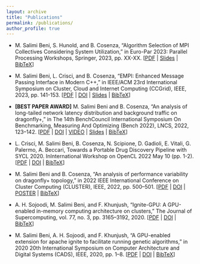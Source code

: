 ```yaml
---
layout: archive
title: "Publications"
permalink: /publications/
author_profile: true
---
```

- M. Salimi Beni, S. Hunold, and B. Cosenza, “Algorithm Selection of MPI Collectives Considering System Utilization,” in Euro-Par 2023: Parallel Processing Workshops, Springer, 2023, pp. XX-XX.
[[PDF](http://majidsalimi.github.io/files/Salimibeni_EuroPar_23_PhD_Symposium.pdf) | [Slides](http://majidsalimi.github.io/files/Salimibeni_EuroPar_23_PhD_Symposium_slides.pdf) | [BibTeX](http://majidsalimi.github.io/files/Salimibeni_EuroPar_23_PhD_Symposium.md)]


- M. Salimi Beni, L. Crisci, and B. Cosenza, “EMPI: Enhanced Message Passing Interface in Modern C++,” in IEEE/ACM 23rd International Symposium on Cluster, Cloud and Internet Computing (CCGrid), IEEE, 2023, pp. 141-153.
[[PDF](http://majidsalimi.github.io/files/SalimiBeniCCGRID23.pdf) | [DOI](https://doi.org/10.1109/CCGrid57682.2023.00023) | [Slides](http://majidsalimi.github.io/files/SLIDES_SalimiBeni_CCGRID_2023.pdf) | [BibTeX](http://majidsalimi.github.io/files/SalimiBeniCCGRID23.md)]

- **[BEST PAPER AWARD]** M. Salimi Beni and B. Cosenza, “An analysis of long-tailed network latency distribution and background traffic on dragonfly+,” in The 14th BenchCouncil International Symposium On Benchmarking, Measuring And Optimizing (Bench 2022), LNCS, 2022, 123–142.
[[PDF](http://majidsalimi.github.io/files/SalimiBeniBENCH22.pdf) | [DOI](https://doi.org/10.1007/978-3-031-31180-2_8) | [VIDEO](https://youtu.be/iErmnQ_t8qg) | [Slides](http://majidsalimi.github.io/files/SLIDES_SalimiBeni_Bench_2022.pdf) | [BibTeX](http://majidsalimi.github.io/files/SalimiBeniBENCH22.md)]

- L. Crisci, M. Salimi Beni, B. Cosenza, N. Scipione, D. Gadioli, E. Vitali, G. Palermo, A. Beccari, Towards a Portable Drug Discovery Pipeline with SYCL 2020. InInternational Workshop on OpenCL 2022 May 10 (pp. 1-2).
[[PDF](http://majidsalimi.github.io/files/CrisciIWOCL22.pdf) | [DOI](https://doi.org/10.1145/3529538.3529688) | [BibTeX](http://majidsalimi.github.io/files/CrisciIWOCL22.md)]

- M. Salimi Beni and B. Cosenza, “An analysis of performance variability on dragonfly+ topology,” in 2022 IEEE International Conference on Cluster Computing (CLUSTER), IEEE, 2022, pp. 500–501.
[[PDF](http://majidsalimi.github.io/files/SalimiBeniCLUSTER22.pdf) | [DOI](https://doi.org/10.1109/CLUSTER51413.2022.00061) | [POSTER](http://majidsalimi.github.io/files/SalimiBeniPosterCluster22.pdf) | [BibTeX](http://majidsalimi.github.io/files/SalimiBeniCLUSTER22.md)]

- A. H. Sojoodi, M. Salimi Beni, and F. Khunjush, “Ignite-GPU: A GPU-enabled in-memory computing architecture on clusters,” The Journal of Supercomputing, vol. 77, no. 3, pp. 3165–3192, 2020.
[[PDF](http://majidsalimi.github.io/files/SojoodiJSUPERCOMPUTING20.pdf) | [DOI](https://doi.org/10.1007/s11227-020-03390-z) | [BibTeX](http://majidsalimi.github.io/files/CrisciIWOCL22.md)]

- M. Salimi Beni, A. H. Sojoodi, and F. Khunjush, “A GPU-enabled extension for apache ignite to facilitate running genetic algorithms,” in 2020 20th International Symposium on Computer Architecture and Digital Systems (CADS), IEEE, 2020, pp. 1–8.
[[PDF](http://majidsalimi.github.io/files/SalimiBeniCADS20.pdf) | [DOI](https://doi.org/10.1109/CADS50570.2020.9211857) | [BibTeX](http://majidsalimi.github.io/files/SalimiBeniCADS20.md)]

<!-- {% if author.googlescholar %}
  You can also find my articles on <u><a href="{{author.googlescholar}}">my Google Scholar profile</a>.</u>
{% endif %}

{% include base_path %}

{% for post in site.publications reversed %}
  {% include archive-single.html %}
{% endfor %} -->
